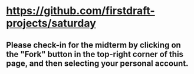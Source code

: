 # https://github.com/firstdraft-projects/saturday

## Please check-in for the midterm by clicking on the "Fork" button in the top-right corner of this page, and then selecting your personal account.
